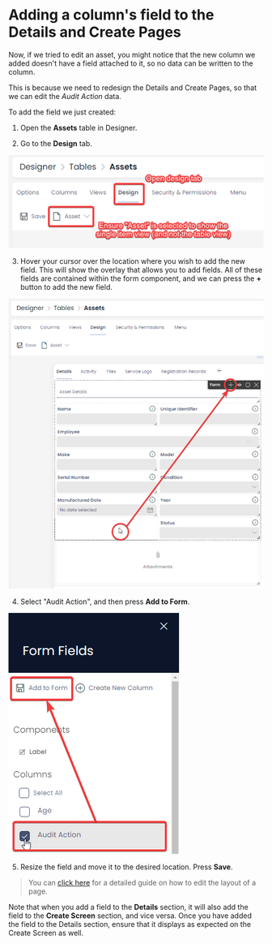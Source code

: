 # Adding a column's field to the Details and Create Pages
Now, if we tried to edit an asset, you might notice that the new column we added doesn't have a field attached to it, so no data can be written to the column. 

This is because we need to redesign the Details and Create Pages, so that we can edit the *Audit Action* data.

To add the field we just created:

1. Open the **Assets** table in Designer.

2. Go to the **Design** tab.

![A screenshot that demonstrates how to change the layout design of a table's form. The user must ensure they open the table in Designer. Then they go to the Design tab, and then ensure they have "Asset" selected from the dropdown menu (instead of "Assets" plural).](<Designer Assets Design Tab.png>)

3. Hover your cursor over the location where you wish to add the new field. This will show the overlay that allows you to add fields. All of these fields are contained within the form component, and we can press the **+** button to add the new field.

![A screenshot demonstrating how, when you over over an empty space in Design view, the overlay appears. This allows the user to find the right section to add a field to.](<Designer Find Overlay.png>)

4. Select "Audit Action", and then press **Add to Form**.

![A screenshot demonstrating how to select the "Audit Action" field and add it to a form. This is an example from training Challenge 1.](<Designer Add to Form.png>)

5. Resize the field and move it to the desired location. Press **Save**.

> You can <a href="https://rapiddocs.z8.web.core.windows.net/docs/Rapid/Keyper%20Manual/Designer/Pages/all-about-pages-in-designer" target="_blank">click here</a> for a detailed guide on how to edit the layout of a page.

Note that when you add a field to the **Details** section, it will also add the field to the **Create Screen** section, and vice versa. Once you have added the field to the Details section, ensure that it displays as expected on the Create Screen as well.